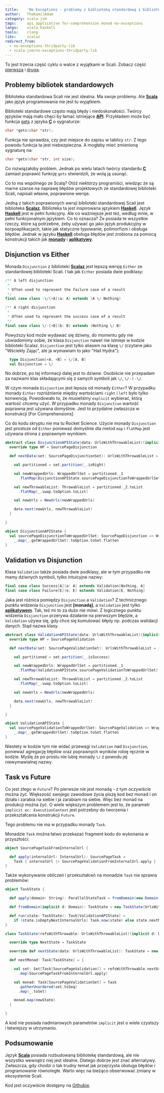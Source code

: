 ```yaml
---
title:    'No Exceptions - problemy z biblioteką standardową i biblioteki zewnętrzne'
author:   TheKamilAdam
category: scala-jvm
tags:     api applicative for-comprehension monad no-exceptions
langs:    scala haskell
tools:    clang
libs:     scalaz
redirect_from:
  - no-exceptions-thridparty-lib
  - scala-jvm/no-exceptions-thridparty-lib
---
```


To jest trzecia część cyklu o walce z wyjątkami w Scali.
Zobacz część [pierwszą](/no-exceptions) i [drugą](/no-exceptions-std-lib).

## Problemy bibliotek standardowych

Biblioteka standardowa Scali nie jest idealna.
Ma swoje problemy.
Ale **[Scala]** jako język programowania nie jest tu wyjątkiem.

Biblioteki standardowe często mają błędy i niedoskonałości.
Twórcy języków mają mało chęci by łamać istniejące **[API]**.
Przykładem może być funkcja [gets](https://pl.wikibooks.org/wiki/C/gets) z języka **[C]** o sygnaturze:
```c
char *gets(char *str);
```
Funkcja nie sprawdza, czy jest miejsce do zapisu w tablicy `str`.
Z tego powodu funkcja ta jest niebezpieczna.
A mogłaby mieć zmienioną sygnaturę na:
```c
char *gets(char *str, int size);
``` 
Co rozwiązałoby problem.
Jednak po wielu latach twórcy standardu **[C]** zamiast poprawić funkcję `gets` stwierdzili,
że wolą ją usunąć.

Co to ma wspólnego ze Scalą?
Otóż niektórzy programiści, 
wiedząc że są marne szanse na naprawę błędów projektowych ze standardowej biblioteki Scali,
napisali własne, poprawione wersje.

Jedną z takich poprawionych wersji biblioteki standardowej Scali jest biblioteka  **[Scalaz]**.
Biblioteka ta jest inspirowana językiem **[Haskell]**.
Język **[Haskell]** jest w pełni funkcyjny.
Ale co ważniejsze jest też, według mnie, w pełni funkcjonalnym językiem.
Co to oznacza?
Że posiada te wszystkie rzeczy,
które są potrzebne,
żeby używać go jako język produkcyjny w korpoaplikacjach,
takie jak statyczne typowanie, polimorfizm i obsługa błędów.
Jednak w języku **[Haskell]** obsługa błędów jest zrobiona za pomocą konstrukcji takich jak **[monady]** i **[aplikatywy]**.

## Disjunction vs Either

Monada `Disjunction` z biblioteki **[Scalaz]** jest lepszą wersję `Either` ze standardowej biblioteki Scali.
I tak jak `Either` posiada dwie podklasy:
```scala
/** A left disjunction
 *
 * Often used to represent the failure case of a result
 */
final case class -\/[+A](a: A) extends (A \/ Nothing)

/** A right disjunction
 *
 * Often used to represent the success case of a result
 */
final case class \/-[+B](b: B) extends (Nothing \/ B)
```
Powyższy kod może wydawać się dziwny,
do momentu gdy nie uświadomimy sobie, 
że klasa `Disjunction` nawet nie istnieje w kodzie biblioteki Scalaz.
`Disjunction` jest tylko aliasem na klasę `\/` 
(czytane jako "Wściekły Zając", ale ja wymawiam to jako "Hail Hydra"):
```scala
  type Disjunction[+A, +B] = \/[A, B]
  val Disjunction = \/
```
No dobrze, po tej informacji dalej jest to dziwne.
Osobiście nie przepadam za nazwami klas składającymi się z samych symboli jak `\/`, `\/-` i `-\/`.

W czym monada `Disjunction` jest lepsza od monady `Either`?
W przypadku monady `Either` rozróżnienie między wartościami `right` i `left` było tylko konwencją.
Powodowało to,
że musieliśmy `explicit` wybierać,
którą wartość chcemy użyć.
W przypadku monady `Disjunction` wartość poprawna jest używana domyślnie.
Jest to przydatne zwłaszcza w konstrukcji [For Comprehensions]

Co do kodu skryptu nie ma tu Rocket Science.
Użycie monady `Disjunction` jest prostsze od `Either` ponieważ domyślnie dla metod `map` i `flatMap` jest używana strona z poprawnym wynikiem.
```scala
abstract class DisjunctionAPIState(data: UrlsWithThrowableList)(implicit d: Domain) extends AbstractAPIState(data) {
  override type HP = SourcePageDisjunction

  def nextData(set: SourcePageDisjunctionSet): UrlsWithThrowableList = {

    val partitioned = set.partition(_.isRight)

    val newWrappedUrls: WrappedUrlSet = partitioned._1
      .flatMap(DisjunctionAPIState.sourcePageDisjunctionToWrappedUrlSet)

    val newThrowableList: ThrowableList = partitioned._2.toList
      .flatMap(_.swap.toOption.toList)

    val newUrls = NewUrls(newWrappedUrls)

    data.next(newUrls, newThrowableList)
  }

}

object DisjunctionAPIState {
  val sourcePageDisjunctionToWrappedUrlSet: SourcePageDisjunction => WrappedUrlSet =
    _.map(_.getWrappedUrlSet).toOption.toSet.flatten
}
```

## Validation vs Disjunction

Klasa `Validation` także posiada dwie podklasy, 
ale w tym przypadku nie mamy dziwnych symboli, 
tylko intuicyjne nazwy:

```scala
final case class Success[A](a: A) extends Validation[Nothing, A]
final case class Failure[E](e: E) extends Validation[E, Nothing]
```

Jaka jest różnica pomiędzy `Disjunction` a `Validation`?
Z technicznego punktu widzenia `Disjunction` jest **[monadą]**, a `Validation` jest tylko **[aplikatywem]**.
Tak, też mi to za dużo nie mówi.
Z logicznego punktu widzenia `Disjunction` przerywa działanie na pierwszym błędzie,
a `Validation` używa się, gdy chce się kumulować błędy np. podczas walidacji danych.
Stąd nazwa klasy.

```scala
abstract class ValidationAPIState(data: UrlsWithThrowableList)(implicit d: Domain) extends AbstractAPIState(data) {
  override type HP = SourcePageValidation

  def nextData(set: SourcePageValidationSet): UrlsWithThrowableList = {

    val partitioned = set.partition(_.isSuccess)

    val newWrappedUrls: WrappedUrlSet = partitioned._1
      .flatMap(ValidationAPIState.sourcePageValidationToWrappedUrlSet)

    val newThrowableList: ThrowableList = partitioned._2.toList
      .flatMap(_.swap.toOption.toList)

    val newUrls = NewUrls(newWrappedUrls)

    data.next(newUrls, newThrowableList)
  }

}

object ValidationAPIState {
  val sourcePageValidationToWrappedUrlSet: SourcePageValidation => WrappedUrlSet =
    _.map(_.getWrappedUrlSet).toOption.toSet.flatten
}
```

Niestety w kodzie tym nie widać przewagi `Validation` nad `Disjunction`,
ponieważ agregację błędów oraz poprawnych wyników robię ręcznie w kodzie.
Myślę że po prostu nie lubię monady `\/` z powodu jej niewymawialnej nazwy.

## Task vs Future

Co jest złego w `Future`?
Po pierwsze nie jest monadą - z tym oczywiście można żyć.
Większość swojego zawodowe życia piszę kod bez monad i on działa i zarabia na siebie i ja zarabiam na siebie.
Więc bez monad na produkcji można żyć.
O wiele większym problemem jest to,
że parametr `implicit ec: ExecutionContext` jest potrzebny do tworzenia i przekształcania konstrukcji `Future`.

Tego problemu nie ma w przypadku monady `Task`.

Monadzie `Task` można łatwo przekazać fragment kodu do wykonania w przyszłości:
```scala
object SourcePageTaskFromInternalUrl {

  def apply(internalUrl: InternalUrl): SourcePageTask =
    Task { internalUrl |> SourcePageValidationFromInternalUrl.apply }
}
```

Także wykonywanie obliczeń i przekształceń na monadzie `Task` nie sprawia problemów:
```scala
object TaskState {

  def apply(domain: String): ParallelStateTask = fromDomain(new Domain(domain)) |> TaskState.run

  def fromDomain(implicit d: Domain): TaskState = new TaskState(UrlsWithThrowableList.fromDomain)

  def run(state: TaskState): Task[ValidationAPIState] =
    if (state.isEmptyNextInternalUrls) Task.now(state) else state.nextMonad.flatMap(run)
}

class TaskState(refsWithThrowable: UrlsWithThrowableList)(implicit d: Domain) extends ValidationAPIState(refsWithThrowable) {

  override type NextState = TaskState

  override def nextState(data: UrlsWithThrowableList): TaskState = new TaskState(data)

  def nextMonad: Task[TaskState] = {

    val set: Set[Task[SourcePageValidation]] = refsWithThrowable.nextUrls
      .map(SourcePageTaskFromInternalUrl.apply)

    val monad: Task[SourcePageValidationSet] = Task
      .gatherUnordered(set.toSeq)
      .map(_.toSet)

    monad.map(newState)
  }

}
```

A kod nie posiada nadmiarowych parametrów `implicit` jest o wiele czystszy i łatwiejszy w utrzymaniu.

## Podsumowanie

Język **[Scala]** posiada rozbudowaną bibliotekę standardową,
ale nie wszystko wewnątrz niej jest idealne.
Dlatego dobrze jest znać alternatywy.
Zwłaszcza,
gdy chodzi o tak trudny temat jak przejrzysta obsługa błędów i programowanie równoległe.
Warto więc na bieżąco obserwować zmiany w ekosystemie Scali.

Kod jest oczywiście dostępny na [Githubie](https://github.com/writeonly/linkchecker/tree/v3.0).

[haskell]:           /langs/haskell
[scala]:             /langs/scala

[scalaz]:            /libs/scalaz

[c]:                 /tools/clang

[api]:               /tags/api
[aplikatywem]:       /tags/applicative
[aplikatywy]:        /tags/applicative
[linkchecker]:       /tags/linkchecker
[for comprehension]: /tags/for-comprehension
[monad]:             /tags/monad
[monada]:            /tags/monad
[monad]:             /tags/monad
[monady]:            /tags/monad
[no-exceptions]:     /tags/no-exceptions
